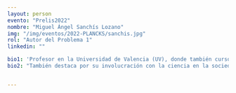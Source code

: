```yaml
---
layout: person
evento: "Prelis2022"
nombre: "Miguel Ángel Sanchís Lozano"
img: "/img/eventos/2022-PLANCKS/sanchis.jpg"
rol: "Autor del Problema 1"
linkedin: ""

bio1: 'Profesor en la Universidad de Valencia (UV), donde también cursó sus estudios de licenciatura y doctorado con Premio Extraordinario. Su carrera profesional está íntimamente ligada al CERN, habiendo hecho allí su estancia postdoctoral y volviendo en numerosas ocasiones como "Corresponding Associate", posición otorgada a científicos experimentados para que continúen su investigación en física de partículas. Además, es miembro de la Colaboración ATLAS, el grupo internacional de científicos que diseñó y utiliza el detector ATLAS en el CERN.'
bio2: "También destaca por su involucración con la ciencia en la sociedad: es el actual vicepresidente de la RSEF y ha sido miembro del Comité Organizador y participante de actividades de divulgación como el Pint of Science, Ciencia en Acción y otras exposiciones científicas en la Ciudad de las Artes y la Ciencia de Valencia."


---
```

